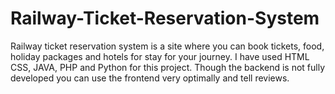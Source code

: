 # Railway-Ticket-Reservation-System
Railway ticket reservation system is a site where you can book tickets, food, holiday packages and hotels for stay for your journey. I have used HTML CSS, JAVA, PHP and Python for this project. Though the backend is not fully developed you can use the frontend very optimally and tell reviews.
